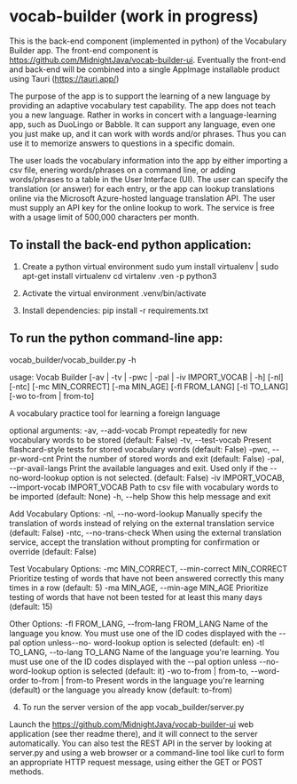 # vocab-builder (work in progress)

This is the back-end component (implemented in python) of the Vocabulary Builder app. The front-end component is https://github.com/MidnightJava/vocab-builder-ui. Eventually the front-end and back-end will be combined into a single AppImage installable product using Tauri (https://tauri.app/)

The purpose of the app is to support the learning of a new language by providing an adaptive vocabulary test capability. The app does not teach you a  new language. Rather in works in concert with a language-learning app, such as DuoLingo or Babble. It can support any language, even one you just make up, and it can work with words and/or phrases. Thus you can use it to memorize answers to questions in a specific domain.

The user loads the vocabulary information into the app by either importing a csv file, enering words/phrases on a command line, or adding words/phrases to a table in the User Interface (UI). The user can specify the translation (or answer) for each entry, or the app can lookup translations online via the Microsoft Azure-hosted language translation API. The user must supply an API key for the online lookup to work. The service is free with a usage limit of 500,000 characters per month.

## To install the back-end python application:

1. Create a python virtual environment
sudo yum install virtualenv | sudo apt-get install virtualenv
cd <project location>
virtalenv .ven -p python3

2. Activate the virtual environment
.venv/bin/activate

3. Install dependencies:
pip install -r requirements.txt

## To run the python command-line app:

vocab_builder/vocab_builder.py -h

usage: Vocab Builder [-av | -tv | -pwc | -pal | -iv IMPORT_VOCAB | -h] [-nl]
                     [-ntc] [-mc MIN_CORRECT] [-ma MIN_AGE] [-fl FROM_LANG]
                     [-tl TO_LANG] [-wo to-from | from-to]

A vocabulary practice tool for learning a foreign language

optional arguments:
  -av, --add-vocab      Prompt repeatedly for new vocabulary words to be
                        stored (default: False)
  -tv, --test-vocab     Present flashcard-style tests for stored vocabulary
                        words (default: False)
  -pwc, --pr-word-cnt   Print the number of stored words and exit (default:
                        False)
  -pal, --pr-avail-langs
                        Print the available languages and exit. Used only if
                        the --no-word-lookup option is not selected. (default:
                        False)
  -iv IMPORT_VOCAB, --import-vocab IMPORT_VOCAB
                        Path to csv file with vocabulary words to be imported
                        (default: None)
  -h, --help            Show this help message and exit

Add Vocabulary Options:
  -nl, --no-word-lookup
                        Manually specify the translation of words instead of
                        relying on the external translation service (default:
                        False)
  -ntc, --no-trans-check
                        When using the external translation service, accept
                        the translation without prompting for confirmation or
                        override (default: False)

Test Vocabulary Options:
  -mc MIN_CORRECT, --min-correct MIN_CORRECT
                        Prioritize testing of words that have not been
                        answered correctly this many times in a row (default:
                        5)
  -ma MIN_AGE, --min-age MIN_AGE
                        Prioritize testing of words that have not been tested
                        for at least this many days (default: 15)

Other Options:
  -fl FROM_LANG, --from-lang FROM_LANG
                        Name of the language you know. You must use one of the
                        ID codes displayed with the --pal option unless--no-
                        word-lookup option is selected (default: en)
  -tl TO_LANG, --to-lang TO_LANG
                        Name of the language you're learning. You must use one
                        of the ID codes displayed with the --pal option unless
                        --no-word-lookup option is selected (default: it)
  -wo to-from | from-to, --word-order to-from | from-to
                        Present words in the language you're learning
                        (default) or the language you already know (default:
                        to-from)
  
  4. To run the server version of the app
  vocab_builder/server.py

Launch the https://github.com/MidnightJava/vocab-builder-ui web application (see ther readme there), and it will connect to the server automatically. You can also test the REST API in the server by looking at server.py and using a web browser or a command-line tool like curl to form an appropriate HTTP request message, using either the GET or POST methods.


